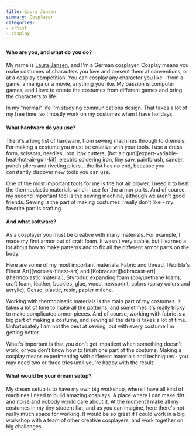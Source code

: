 ```yaml
---
title: Laura Jansen
summary: Cosplayer
categories:
- artist
- cosplay
---
```


#### Who are you, and what do you do?

My name is [Laura Jansen](http://mycosplayfun.tumblr.com/ "Laura's website."), and I'm a German cosplayer. Cosplay means you make costumes of characters you love and present them at conventions, or at a cosplay competition. You can cosplay any character you like - from a game, a manga or a movie, anything you like. My passion is computer games, and I love to create the costumes from different games and bring the characters to life.

In my "normal" life I'm studying communications design. That takes a lot of my free time, so I mostly work on my costumes when I have holidays.

#### What hardware do you use?

There's a long list of hardware, from sewing machines through to dremels. For making a costume you must be creative with your tools. I use a dress form, scissors, needles, iron, box cutters, [hot air gun][expert-variable-heat-hot-air-gun-kit], electric soldering iron, tiny saw, paintbrush, sander, punch pliers and riveting pliers... the list has no end, because you constantly discover new tools you can use.

One of the most important tools for me is the hot air blower. I need it to heat the thermoplastic materials which I use for the armor parts. And of course, my second important tool is the sewing machine, although we aren't good friends. Sewing is the part of making costumes I really don't like - my favorite part is crafting.

#### And what software?

As a cosplayer you must be creative with many materials. For example, I made my first armor out of craft foam. It wasn't very stable, but I learned a lot about how to make patterns and to fix all the different armor parts on the body.

Here are some of my most important materials: Fabric and thread, [Worbla's Finest Art][worblas-finest-art] and [Kobracast][kobracast-art] (thermoplastic material), Styrodur, expanding foam (polyurethane foam), craft foam, leather, buckles, glue, wood, newsprint, colors (spray colors and acrylic), Gesso, plastic, resin, papier mâche.

Working with thermoplastic materials is the main part of my costumes. It takes a lot of time to make all the patterns, and sometimes it's really tricky to make complicated armor pieces. And of course, working with fabric is a big part of making a costume, and sewing all the details takes a lot of time. Unfortunately I am not the best at sewing, but with every costume I'm getting better.

What's important is that you don't get impatient when something doesn't work, or you don't know how to finish one part of the costume. Making a cosplay means experimenting with different materials and techniques - you may need two or three tries until you're happy with the result.

#### What would be your dream setup?

My dream setup is to have my own big workshop, where I have all kind of machines I need to build amazing cosplays. A place where I can make dirt and noise and nobody would care about it. At the moment I make all my costumes in my tiny student flat, and as you can imagine, here there's not really much space for working. It would be so great if I could work in a big workshop with a team of other creative cosplayers, and work together on big challenges.